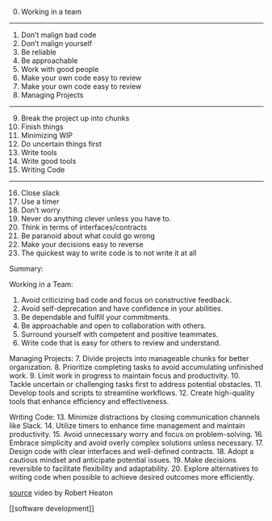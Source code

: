 0. Working in a team
----------------------------------
1. Don’t malign bad code
2. Don’t malign yourself
3. Be reliable
4. Be approachable
5. Work with good people
6. Make your own code easy to review
7. Make your own code easy to review
8. Managing Projects
------------------------------------
9.  Break the project up into chunks
10. Finish things
11. Minimizing WIP
12. Do uncertain things first
13. Write tools
14. Write good tools
15. Writing Code
----------------------------
16. Close slack
17. Use a timer
18. Don’t worry
19. Never do anything clever unless you have to.
20. Think in terms of interfaces/contracts
21. Be paranoid about what could go wrong 
22. Make your decisions easy to reverse
23. The quickest way to write code is to not write it at all

Summary:

Working in a Team:
1. Avoid criticizing bad code and focus on constructive feedback.
2. Avoid self-deprecation and have confidence in your abilities.
3. Be dependable and fulfill your commitments.
4. Be approachable and open to collaboration with others.
5. Surround yourself with competent and positive teammates.
6. Write code that is easy for others to review and understand.

Managing Projects: 
7. Divide projects into manageable chunks for better organization.
8. Prioritize completing tasks to avoid accumulating unfinished work.
9. Limit work in progress to maintain focus and productivity.
10. Tackle uncertain or challenging tasks first to address potential obstacles.
11. Develop tools and scripts to streamline workflows.
12. Create high-quality tools that enhance efficiency and effectiveness.

Writing Code: 
13. Minimize distractions by closing communication channels like Slack.
14. Utilize timers to enhance time management and maintain productivity.
15. Avoid unnecessary worry and focus on problem-solving.
16. Embrace simplicity and avoid overly complex solutions unless necessary.
17. Design code with clear interfaces and well-defined contracts.
18. Adopt a cautious mindset and anticipate potential issues.
19. Make decisions reversible to facilitate flexibility and adaptability.
20. Explore alternatives to writing code when possible to achieve desired outcomes more efficiently.

[source](https://www.youtube.com/watch?v=dyD1MPVN_nc) video by Robert Heaton

[[software development]]
